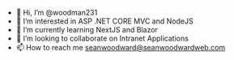 - 👋 Hi, I’m @woodman231
- 👀 I’m interested in ASP .NET CORE MVC and NodeJS
- 🌱 I’m currently learning NextJS and Blazor
- 💞️ I’m looking to collaborate on Intranet Applications
- 📫 How to reach me seanwoodward@seanwoodwardweb.com

<!---
woodman231/woodman231 is a ✨ special ✨ repository because its `README.md` (this file) appears on your GitHub profile.
You can click the Preview link to take a look at your changes.
--->
